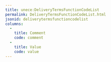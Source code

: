 ```yaml
---
title: unece:DeliveryTermsFunctionCodeList
permalink: DeliveryTermsFunctionCodeList.html
jsonid: deliverytermsfunctioncodelist
columns:
  - 
    title: Comment
    code: comment
  - 
    title: Value
    code: value
---
```

